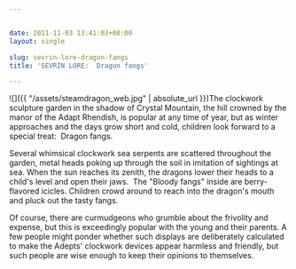```yaml
---


date: 2011-11-03 13:41:03+00:00
layout: single

slug: sevrin-lore-dragon-fangs
title: 'SEVRIN LORE:  Dragon fangs'

---
```


![]({{ "/assets/steamdragon_web.jpg" | absolute_url }})The clockwork sculpture garden in the shadow of Crystal Mountain, the hill crowned by the manor of the Adapt Rhendish, is popular at any time of year, but as winter approaches and the days grow short and cold, children look forward to a special treat:  Dragon fangs.

Several whimsical clockwork sea serpents are scattered throughout the garden, metal heads poking up through the soil in imitation of sightings at sea. When the sun reaches its zenith, the dragons lower their heads to a child's level and open their jaws.  The "Bloody fangs" inside are berry-flavored icicles. Children crowd around to reach into the dragon's mouth and pluck out the tasty fangs.

Of course, there are curmudgeons who grumble about the frivolity and expense, but this is exceedingly popular with the young and their parents. A few people might ponder whether such displays are deliberately calculated to make the Adepts' clockwork devices appear harmless and friendly, but such people are wise enough to keep their opinions to themselves.
